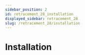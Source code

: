 ```yaml
---
sidebar_position: 2
id: retracement_28_installation
displayed_sidebar: retracement_28
slug: /retracement_28/installation
---
```


# Installation